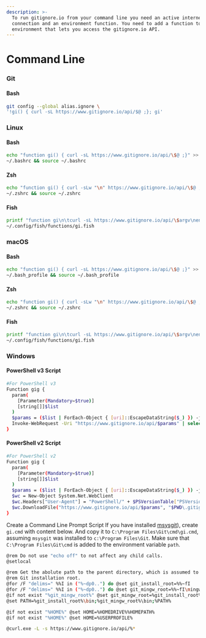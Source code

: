 ```yaml
---
description: >-
  To run gitignore.io from your command line you need an active internet
  connection and an environment function. You need to add a function to your
  environment that lets you access the gitignore.io API.
---
```


# Command Line

### Git

#### Bash <a id="git-bash"></a>

```bash
git config --global alias.ignore \
'!gi() { curl -sL https://www.gitignore.io/api/$@ ;}; gi'
```

### Linux

#### Bash <a id="linux-bash"></a>

```bash
echo "function gi() { curl -sL https://www.gitignore.io/api/\$@ ;}" >> \
~/.bashrc && source ~/.bashrc
```

#### Zsh <a id="linux-zsh"></a>

```bash
echo "function gi() { curl -sLw "\n" https://www.gitignore.io/api/\$@ ;}" >> \
~/.zshrc && source ~/.zshrc
```

#### Fish <a id="linux-fish"></a>

```bash
printf "function gi\n\tcurl -sL https://www.gitignore.io/api/\$argv\nend\n" > \
~/.config/fish/functions/gi.fish
```

### macOS

#### Bash <a id="macos-bash"></a>

```bash
echo "function gi() { curl -sL https://www.gitignore.io/api/\$@ ;}" >> \
~/.bash_profile && source ~/.bash_profile
```

#### Zsh <a id="masos-zsh"></a>

```bash
echo "function gi() { curl -sLw "\n" https://www.gitignore.io/api/\$@ ;}" >> \
~/.zshrc && source ~/.zshrc
```

#### Fish <a id="macos-fish"></a>

```bash
printf "function gi\n\tcurl -sL https://www.gitignore.io/api/\$argv\nend\n" > \
~/.config/fish/functions/gi.fish
```

### Windows

#### PowerShell v3 Script

```bash
#For PowerShell v3
Function gig {
  param(
    [Parameter(Mandatory=$true)]
    [string[]]$list
  )
  $params = ($list | ForEach-Object { [uri]::EscapeDataString($_) }) -join ","
  Invoke-WebRequest -Uri "https://www.gitignore.io/api/$params" | select -ExpandProperty content | Out-File -FilePath $(Join-Path -path $pwd -ChildPath ".gitignore") -Encoding ascii
}
```

#### PowerShell v2 Script <a id="windows-powershell-v2"></a>

```bash
#For PowerShell v2
Function gig {
  param(
    [Parameter(Mandatory=$true)]
    [string[]]$list
  )
  $params = ($list | ForEach-Object { [uri]::EscapeDataString($_) }) -join ","
  $wc = New-Object System.Net.WebClient
  $wc.Headers["User-Agent"] = "PowerShell/" + $PSVersionTable["PSVersion"].ToString()
  $wc.DownloadFile("https://www.gitignore.io/api/$params", "$PWD\.gitignore")
}
```

Create a Command Line Prompt Script If you have installed [msysgit](http://msysgit.github.io/)\), create `gi.cmd` with content below. And copy it to `C:\Program Files\Git\cmd\gi.cmd`, assuming `msysgit` was installed to `c:\Program Files\Git`. Make sure that `C:\Program Files\Git\cmd` is added to the environment variable `path`.

```bash
@rem Do not use "echo off" to not affect any child calls.
@setlocal

@rem Get the abolute path to the parent directory, which is assumed to be the
@rem Git installation root.
@for /F "delims=" %%I in ("%~dp0..") do @set git_install_root=%%~fI
@for /F "delims=" %%I in ("%~dp0..") do @set git_mingw_root=%%~fI\mingw
@if not exist "%git_mingw_root%" @set git_mingw_root=%git_install_root%\mingw64
@set PATH=%git_install_root%\bin;%git_mingw_root%\bin;%PATH%

@if not exist "%HOME%" @set HOME=%HOMEDRIVE%%HOMEPATH%
@if not exist "%HOME%" @set HOME=%USERPROFILE%

@curl.exe -L -s https://www.gitignore.io/api/%*
```

